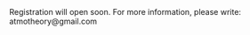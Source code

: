 
<html>

<style type="text/css">
.page-header {
  color: white;
  text-align: center;
  background-color: white;
  background-image: url("./images/atmoheader.png");
  background-repeat: no-repeat;
  background-size: cover;
  margin: 0 auto;
}
</style>
<body>
Registration will open soon. For more information, please write: atmotheory@gmail.com
<!--<iframe src="https://framaforms.org/theoretical-chemistry-meets-atmospheric-chemistry-to-tackle-future-environmental-challenges" width="100%" height="800" border="0"></iframe>-->
</body>
</html>

